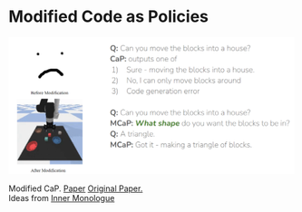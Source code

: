 # Modified Code as Policies
![modified CaP](mcap.png)

Modified CaP. [Paper](https://github.com/badinkajink/modified-code-as-policies/blob/master/mcap_report.pdf)
[Original Paper.](https://code-as-policies.github.io/) <br>
Ideas from [Inner Monologue](https://innermonologue.github.io/)